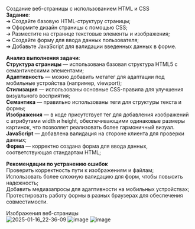 Создание веб-страницы с использованием HTML и CSS  
**Задание**:  
➔	Создайте базовую HTML-структуру страницы;  
➔	Оформите дизайн страницы с помощью CSS;  
➔	Разместите на странице текстовые элементы и изображения;  
➔	Создайте форму для ввода данных пользователя;  
➔	Добавьте JavaScript для валидации введенных данных в форме.

**Анализ выполнения задачи**:  
**Структура страницы** — использована базовая структура HTML5 с семантическими элементами;  
**Адаптивность** — можно добавить метатег для адаптации под мобильные устройства (например, viewport);  
**Стилизация** — использованы основные CSS-правила для улучшения визуального восприятия;  
**Семантика** — правильно использованы теги для структуры текста и формы;  
**Изображения** — в коде присутствует тег для добавления изображений с атрибутами width и height, обеспечивающими одинаковые размеры картинок, что позволяет реализовать более гармоничный визуал.  
**JavaScript** — добавлена валидация на стороне клиента для проверки данных;  
**Форма** — корректно создана форма для ввода данных, соответствующая стандартам HTML;  

**Рекомендации по устранению ошибок**  
Проверить корректность пути к изображениям и файлам;  
Использовать более сложную валидацию для форм, чтобы повысить надежность;  
Добавить медиазапросы для адаптивности на мобильных устройствах;  
Протестировать работу формы в разных браузерах для обеспечения совместимости.

Изображения веб-страницы  
![2025-01-16_22-36-09](https://github.com/user-attachments/assets/8ee757e3-8a1f-4c4c-9eb4-b2c9bdc96c5e)
![image](https://github.com/user-attachments/assets/cac4f1b1-f989-4140-b93e-e5f57180cc6d)
![image](https://github.com/user-attachments/assets/baae2eae-ebaf-4f12-8e81-a0e2bcf40cdb)

